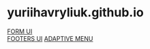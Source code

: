 # yuriihavryliuk.github.io
<a href="https://yuriihavryliuk.github.io/form_ui/dist/">FORM UI</a><br>
<a href="https://yuriihavryliuk.github.io/footers/app">FOOTERS UI</a>
<a href="https://yuriihavryliuk.github.io/adaptive-menu/">ADAPTIVE MENU<a/>



